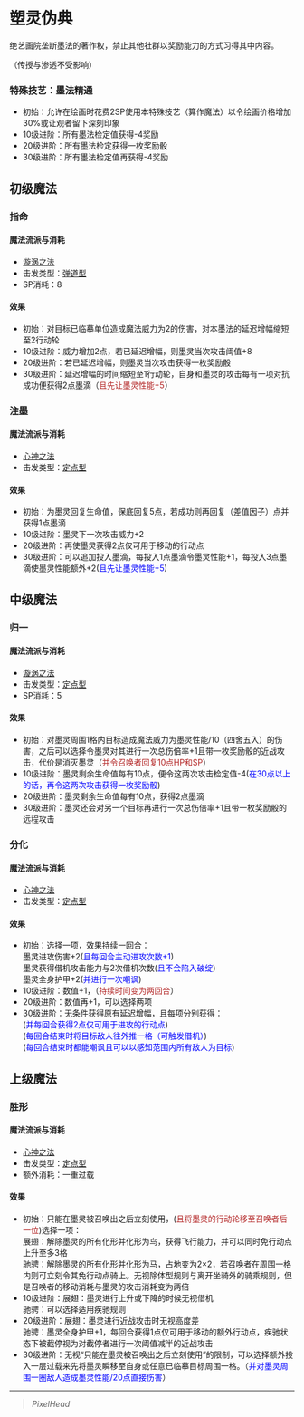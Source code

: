 # 塑灵伪典

绝艺画院垄断墨法的著作权，禁止其他社群以奖励能力的方式习得其中内容。

（传授与渗透不受影响）

### 特殊技艺：墨法精通

* 初始：允许在绘画时花费2SP使用本特殊技艺（算作魔法）以令绘画价格增加30%或让观者留下深刻印象
* 10级进阶：所有墨法检定值获得-4奖励
* 20级进阶：所有墨法检定获得一枚奖励骰
* 30级进阶：所有墨法检定值再获得-4奖励

## 初级魔法

### 指命

#### 魔法流派与消耗

* <a href="/rules/V4.x rules/8·magic/#旋涡之法" target="_blank">漩涡之法</a>
* 击发类型：<a href="/rules/V4.x rules/8·magic/#魔法的击发类型" target="_blank">弹道型</a>
* SP消耗：8

#### 效果

* 初始：对目标已临摹单位造成魔法威力为2的伤害，对本墨法的延迟增幅缩短至2行动轮
* 10级进阶：威力增加2点，若已延迟增幅，则墨灵当次攻击阈值+8
* 20级进阶：若已延迟增幅，则墨灵当次攻击获得一枚奖励骰
* 30级进阶：延迟增幅的时间缩短至1行动轮，自身和墨灵的攻击每有一项对抗成功便获得2点墨滴（<font color="#B22222">且先让墨灵性能+5</font>）

### 注墨

#### 魔法流派与消耗

* <a href="/rules/V4.x rules/8·magic/#心神之法" target="_blank">心神之法</a>
* 击发类型：<a href="/rules/V4.x rules/8·magic/#魔法的击发类型" target="_blank">定点型</a>

#### 效果

* 初始：为墨灵回复生命值，保底回复5点，若成功则再回复（差值因子）点并获得1点墨滴
* 10级进阶：墨灵下一次攻击威力+2
* 20级进阶：再使墨灵获得2点仅可用于移动的行动点
* 30级进阶：可以追加投入墨滴，每投入1点墨滴令墨灵性能+1，每投入3点墨滴使墨灵性能额外+2(<font color="#0000FF">且先让墨灵性能+5</font>)

## 中级魔法

### 归一

#### 魔法流派与消耗

* <a href="/rules/V4.x rules/8·magic/#旋涡之法" target="_blank">漩涡之法</a>
* 击发类型：<a href="/rules/V4.x rules/8·magic/#魔法的击发类型" target="_blank">定点型</a>
* SP消耗：5

#### 效果

* 初始：对墨灵周围1格内目标造成魔法威力为墨灵性能/10（四舍五入）的伤害，之后可以选择令墨灵对其进行一次总伤倍率+1且带一枚奖励骰的近战攻击，代价是消灭墨灵（<font color="#B22222">并令召唤者回复10点HP和SP</font>）
* 10级进阶：墨灵剩余生命值每有10点，便令这两次攻击检定值-4(<font color="#0000FF">在30点以上的话，再令这两次攻击获得一枚奖励骰</font>)
* 20级进阶：墨灵剩余生命值每有10点，获得2点墨滴
* 30级进阶：墨灵还会对另一个目标再进行一次总伤倍率+1且带一枚奖励骰的远程攻击

### 分化

#### 魔法流派与消耗

* <a href="/rules/V4.x rules/8·magic/#心神之法" target="_blank">心神之法</a>
* 击发类型：<a href="/rules/V4.x rules/8·magic/#魔法的击发类型" target="_blank">定点型</a>

#### 效果

* 初始：选择一项，效果持续一回合：<br>墨灵进攻伤害+2(<font color="#0000FF">且每回合主动进攻次数+1</font>)<br>墨灵获得借机攻击能力与2次借机次数(<font color="#0000FF">且不会陷入破绽</font>)<br>墨灵全身护甲+2(<font color="#0000FF">并进行一次嘲讽</font>)
* 10级进阶：数值+1，（<font color="#B22222">持续时间变为两回合</font>）
* 20级进阶：数值再+1，可以选择两项
* 30级进阶：无条件获得原有延迟增幅，且每项分别获得：<br>(<font color="#0000FF">并每回合获得2点仅可用于进攻的行动点</font>)<br>(<font color="#0000FF">每回合结束时将目标敌人往外推一格（可触发借机）</font>)<br>(<font color="#0000FF">每回合结束时都能嘲讽且可以以感知范围内所有敌人为目标</font>)

## 上级魔法

### 胜形

#### 魔法流派与消耗

* <a href="/rules/V4.x rules/8·magic/#心神之法" target="_blank">心神之法</a>
* 击发类型：<a href="/rules/V4.x rules/8·magic/#魔法的击发类型" target="_blank">定点型</a>
* 额外消耗：一重过载

#### 效果

* 初始：只能在墨灵被召唤出之后立刻使用，(<font color="#B22222">且将墨灵的行动轮移至召唤者后一位</font>)选择一项：<br>展翅：解除墨灵的所有化形并化形为鸟，获得飞行能力，并可以同时免行动点上升至多3格<br>驰骋：解除墨灵的所有化形并化形为马，占地变为2×2，若召唤者在周围一格内则可立刻令其免行动点骑上。无视除体型规则与离开坐骑外的骑乘规则，但是召唤者的移动消耗与墨灵的攻击消耗变为两倍
* 10级进阶：展翅：墨灵进行上升或下降的时候无视借机<br>驰骋：可以选择适用疾驰规则
* 20级进阶：展翅：墨灵进行近战攻击时无视高度差<br>驰骋：墨灵全身护甲+1，每回合获得1点仅可用于移动的额外行动点，疾驰状态下被截停视为对截停者进行一次阈值减半的近战攻击
* 30级进阶：无视“只能在墨灵被召唤出之后立刻使用”的限制，可以选择额外投入一层过载来先将墨灵瞬移至自身或任意已临摹目标周围一格。（<font color="#0000FF">并对墨灵周围一圈敌人造成墨灵性能/20点直接伤害</font>）

---

> *PixelHead*